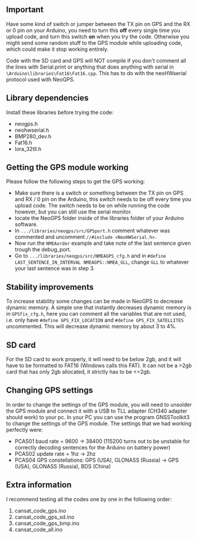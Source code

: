 ## Important

Have some kind of switch or jumper between the TX pin on GPS and the RX or 0 pin on your Arduino, you need to turn this **off** every single time you upload code, and turn this switch **on** when you try the code. Otherwise you might send some random stuff to the GPS module while uploading code, which could make it stop working entirely.

Code with the SD card and GPS will NOT compile if you don't comment all the lines with Serial.print or anything that does anything with serial in `\Arduino\libraries\Fat16\Fat16.cpp`. This has to do with the neoHWserial protocol used with NeoGPS.

## Library dependencies

Install these libraries before trying the code:
- neogps.h
- neohwserial.h
- BMP280_dev.h
- Fat16.h
- lora_32tll.h

## Getting the GPS module working

Please follow the following steps to get the GPS working:

- Make sure there is a switch or something between the TX pin on GPS and RX / 0 pin on the Arduino, this switch needs to be off every time you upload code. The switch needs to be on while running the code however, but you can still use the serial monitor.
- locate the NeoGPS folder inside of the libraries folder of your Arduino software.
- In `.../libraries/neogps/src/GPSport.h` comment whatever was commented and uncomment `//#include <NeoHWSerial.h>`.
- Now run the `NMEAorder` example and take note of the last sentence given trough the debug_port.
- Go to `.../libraries/neogps/src/NMEAGPS_cfg.h` and in `#define LAST_SENTENCE_IN_INTERVAL NMEAGPS::NMEA_GLL`, change `GLL` to whatever your last sentence was in step 3.

## Stability improvements

To increase stability some changes can be made in NeoGPS to decrease dynamic memory. A simple one that instantly decreases dynamic memory is in `GPSfix_cfg.h`, here you can comment all the variables that are not used, i.e. only have `#define GPS_FIX_LOCATION` and `#define GPS_FIX_SATELLITES` uncommented. This will decrease dynamic memory by about 3 to 4%.  

## SD card

For the SD card to work properly, it will need to be below 2gb, and it will have to be formatted to FAT16 (Windows calls this FAT). It can not be a >2gb card that has only 2gb allocated, it strictly has to be <=2gb. 

## Changing GPS settings

In order to change the settings of the GPS module, you will need to unsolder the GPS module and connect it with a USB to TLL adapter (CH340 adapter should work) to your pc. In your PC you can use the program GNSSToolkit3 to change the settings of the GPS module. The settings that we had working perfectly were:

- PCAS01 baud rate = 9600 -> 38400 (115200 turns out to be unstable for correctly decoding sentences for the Arduino on battery power)
- PCAS02 update rate = 1hz -> 2hz
- PCAS04 GPS constellations: GPS (USA), GLONASS (Russia) -> GPS (USA), GLONASS (Russia), BDS (China)

## Extra information

I recommend testing all the codes one by one in the following order:

1. cansat_code_gps.ino
2. cansat_code_gps_sd.ino
3. cansat_code_gps_bmp.ino
4. cansat_code_all.ino
